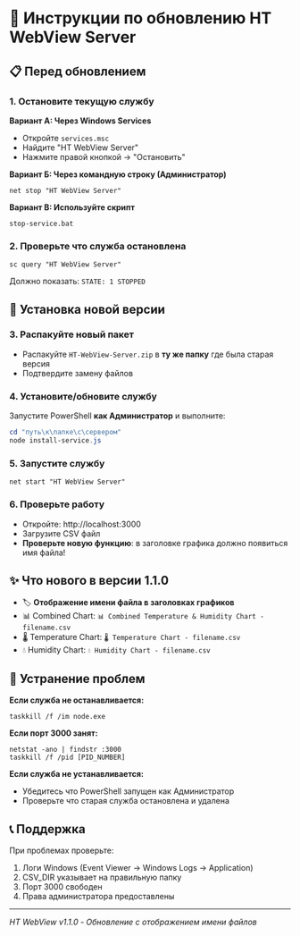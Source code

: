 # 🔄 Инструкции по обновлению HT WebView Server

## 📋 Перед обновлением

### 1. Остановите текущую службу

**Вариант А: Через Windows Services**
- Откройте `services.msc`
- Найдите "HT WebView Server"  
- Нажмите правой кнопкой → "Остановить"

**Вариант Б: Через командную строку (Администратор)**
```batch
net stop "HT WebView Server"
```

**Вариант В: Используйте скрипт**
```batch
stop-service.bat
```

### 2. Проверьте что служба остановлена
```batch
sc query "HT WebView Server"
```
Должно показать: `STATE: 1 STOPPED`

## 🚀 Установка новой версии

### 3. Распакуйте новый пакет
- Распакуйте `HT-WebView-Server.zip` в **ту же папку** где была старая версия
- Подтвердите замену файлов

### 4. Установите/обновите службу
Запустите PowerShell **как Администратор** и выполните:

```powershell
cd "путь\к\папке\с\сервером"
node install-service.js
```

### 5. Запустите службу
```batch
net start "HT WebView Server"
```

### 6. Проверьте работу
- Откройте: http://localhost:3000
- Загрузите CSV файл
- **Проверьте новую функцию**: в заголовке графика должно появиться имя файла!

## ✨ Что нового в версии 1.1.0

- 🏷️ **Отображение имени файла в заголовках графиков**
- 📊 Combined Chart: `📊 Combined Temperature & Humidity Chart - filename.csv`
- 🌡️ Temperature Chart: `🌡️ Temperature Chart - filename.csv`  
- 💧 Humidity Chart: `💧 Humidity Chart - filename.csv`

## 🔧 Устранение проблем

**Если служба не останавливается:**
```batch
taskkill /f /im node.exe
```

**Если порт 3000 занят:**
```batch
netstat -ano | findstr :3000
taskkill /f /pid [PID_NUMBER]
```

**Если служба не устанавливается:**
- Убедитесь что PowerShell запущен как Администратор
- Проверьте что старая служба остановлена и удалена

## 📞 Поддержка

При проблемах проверьте:
1. Логи Windows (Event Viewer → Windows Logs → Application)
2. CSV_DIR указывает на правильную папку
3. Порт 3000 свободен
4. Права администратора предоставлены

---
*HT WebView v1.1.0 - Обновление с отображением имени файлов*

